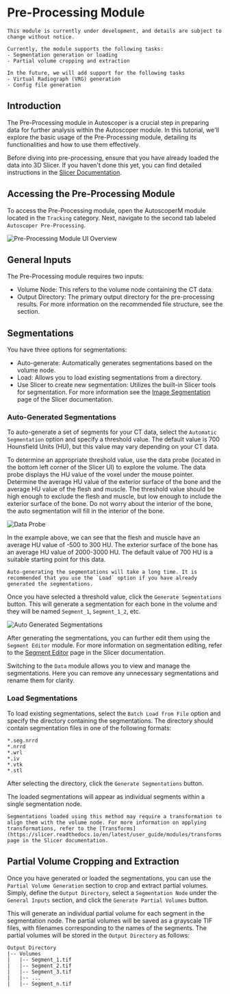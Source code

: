 # Pre-Processing Module

```{warning}
This module is currently under development, and details are subject to change without notice.

Currently, the module supports the following tasks:
- Segmentation generation or loading
- Partial volume cropping and extraction

In the future, we will add support for the following tasks
- Virtual Radiograph (VRG) generation
- Config file generation
```

## Introduction

The Pre-Processing module in Autoscoper is a crucial step in preparing data for further analysis within the Autoscoper module. In this tutorial, we'll explore the basic usage of the Pre-Processing module, detailing its functionalities and how to use them effectively.

Before diving into pre-processing, ensure that you have already loaded the data into 3D Slicer. If you haven't done this yet, you can find detailed instructions in the [Slicer Documentation](https://slicer.readthedocs.io/en/latest/user_guide/getting_started.html).

## Accessing the Pre-Processing Module

To access the Pre-Processing module, open the AutoscoperM module located in the `Tracking` category. Next, navigate to the second tab labeled `Autoscoper Pre-Processing`.

![Pre-Processing Module UI Overview](https://github.com/BrownBiomechanics/Autoscoper/releases/download/docs-resources/prePro_uiOverview.png)

## General Inputs

The Pre-Processing module requires two inputs:

* Volume Node: This refers to the volume node containing the CT data.
* Output Directory: The primary output directory for the pre-processing results. For more information on the recommended file structure, see the [](./custom-data.md#recommended-file-structure) section.

## Segmentations

You have three options for segmentations:

* Auto-generate: Automatically generates segmentations based on the volume node.
* Load: Allows you to load existing segmentations from a directory.
* Use Slicer to create new segmentation: Utilizes the built-in Slicer tools for segmentation. For more information see the [Image Segmentation](https://slicer.readthedocs.io/en/latest/user_guide/image_segmentation.html) page of the Slicer documentation.

### Auto-Generated Segmentations

To auto-generate a set of segments for your CT data, select the `Automatic Segmentation` option and specify a threshold value. The default value is 700 Hounsfield Units (HU), but this value may vary depending on your CT data.

To determine an appropriate threshold value, use the data probe (located in the bottom left corner of the Slicer UI) to explore the volume. The data probe displays the HU value of the voxel under the mouse pointer. Determine the average HU value of the exterior surface of the bone and the average HU value of the flesh and muscle. The threshold value should be high enough to exclude the flesh and muscle, but low enough to include the exterior surface of the bone. Do not worry about the interior of the bone, the auto segmentation will fill in the interior of the bone.

![Data Probe](https://github.com/BrownBiomechanics/Autoscoper/releases/download/docs-resources/prePro_dataProbe.gif)

In the example above, we can see that the flesh and muscle have an average HU value of -500 to 300 HU. The exterior surface of the bone has an average HU value of 2000-3000 HU. The default value of 700 HU is a suitable starting point for this data.

```{warning}
Auto-generating the segmentations will take a long time. It is recommended that you use the `Load` option if you have already generated the segmentations.
```

Once you have selected a threshold value, click the `Generate Segmentations` button. This will generate a segmentation for each bone in the volume and they will be named `Segment_1`, `Segment_1_2`, etc.

![Auto Generated Segmentations](https://github.com/BrownBiomechanics/Autoscoper/releases/download/docs-resources/prePro_segmentationResults.png)

After generating the segmentations, you can further edit them using the `Segment Editor` module. For more information on segmentation editing, refer to the [Segment Editor](https://slicer.readthedocs.io/en/latest/user_guide/modules/segmenteditor.html) page in the Slicer documentation.

Switching to the `Data` module allows you to view and manage the segmentations. Here you can remove any unnecessary segmentations and rename them for clarity.

### Load Segmentations

To load existing segmentations, select the `Batch Load from File` option and specify the directory containing the segmentations. The directory should contain segmentation files in one of the following formats:

```
*.seg.nrrd
*.nrrd
*.wrl
*.iv
*.vtk
*.stl
```

After selecting the directory, click the `Generate Segmentations` button.

The loaded segmentations will appear as individual segments within a single segmentation node.

```{warning}
Segmentations loaded using this method may require a transformation to align them with the volume node. For more information on applying transformations, refer to the [Transforms](https://slicer.readthedocs.io/en/latest/user_guide/modules/transforms.html) page in the Slicer documentation.
```

## Partial Volume Cropping and Extraction

Once you have generated or loaded the segmentations, you can use the `Partial Volume Generation` section to crop and extract partial volumes. Simply, define the `Output Directory`, select a `Segmentation Node` under the `General Inputs` section, and click the `Generate Partial Volumes` button.

This will generate an individual partial volume for each segment in the segmentation node. The partial volumes will be saved as a grayscale TIF files, with filenames corresponding to the names of the segments. The partial volumes will be stored in the `Output Directory` as follows:

```
Output Directory
|-- Volumes
|   |-- Segment_1.tif
|   |-- Segment_2.tif
|   |-- Segment_3.tif
|   |-- ...
|   |-- Segment_n.tif
```
